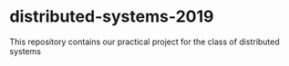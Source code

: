 # distributed-systems-2019
This repository contains our practical project for the class of distributed systems
